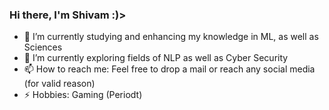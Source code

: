 ### Hi there, I'm Shivam :)>

- 🔭 I’m currently studying and enhancing my knowledge in ML, as well as Sciences
- 🌱 I’m currently exploring fields of NLP as well as Cyber Security
- 📫 How to reach me: Feel free to drop a mail or reach any social media (for valid reason)
- ⚡ Hobbies: Gaming (Periodt)
<!--
**iMshivam25/iMshivam25** is a ✨ _special_ ✨ repository because its `README.md` (this file) appears on your GitHub profile.

Here are some ideas to get you started:

- 🔭 I’m currently working on ...
- 🌱 I’m currently learning ...
- 👯 I’m looking to collaborate on ...
- 🤔 I’m looking for help with ...
- 💬 Ask me about ...
- 📫 How to reach me: ...
- 😄 Pronouns: ...
- ⚡ Fun fact: ...
-->
